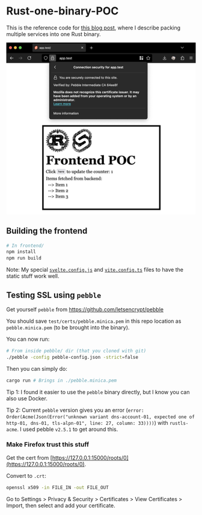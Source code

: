# Rust-one-binary-POC

This is the reference code for [this blog post](https://carlriis.com/posts/rust-one-binary/), where I describe packing multiple services into one Rust binary.

![](./screenshot.png)

## Building the frontend

```bash
# In frontend/
npm install
npm run build
```

Note: My special [`svelte.config.js`](./frontend/svelte.config.js) and [`vite.config.ts`](./frontend/vite.config.ts) files to have the static stuff work well.

## Testing SSL using `pebble`

Get yourself `pebble` from https://github.com/letsencrypt/pebble

You should save `test/certs/pebble.minica.pem` in this repo location as `pebble.minica.pem` (to be brought into the binary).

You can now run:

```bash
# From inside pebble/ dir (that you cloned with git)
./pebble -config pebble-config.json -strict=false
```

Then you can simply do:

```bash
cargo run # Brings in ./pebble.minica.pem
```

Tip 1: I found it easier to use the `pebble` binary directly, but I know you can also use Docker.

Tip 2: Current `pebble` version gives you an error (`error: Order(Acme(Json(Error("unknown variant dns-account-01, expected one of http-01, dns-01, tls-alpn-01", line: 27, column: 33))))`) with `rustls-acme`. I used pebble `v2.5.1` to get around this.


### Make Firefox trust this stuff

Get the cert from [https://127.0.0.1:15000/roots/0](https://127.0.0.1:15000/roots/0). 

Convert to `.crt`:

```bash
openssl x509 -in FILE_IN -out FILE_OUT
```

Go to Settings > Privacy & Security > Certificates > View Certificates > Import, then select and add your certificate.

